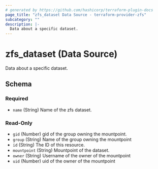 ```yaml
---
# generated by https://github.com/hashicorp/terraform-plugin-docs
page_title: "zfs_dataset Data Source - terraform-provider-zfs"
subcategory: ""
description: |-
  Data about a specific dataset.
---
```


# zfs_dataset (Data Source)

Data about a specific dataset.



<!-- schema generated by tfplugindocs -->
## Schema

### Required

- `name` (String) Name of the zfs dataset.

### Read-Only

- `gid` (Number) gid of the group owning the mountpoint.
- `group` (String) Name of the group owning the mountpoint
- `id` (String) The ID of this resource.
- `mountpoint` (String) Mountpoint of the dataset.
- `owner` (String) Username of the owner of the mountpoint
- `uid` (Number) uid of the owner of the mountpoint


